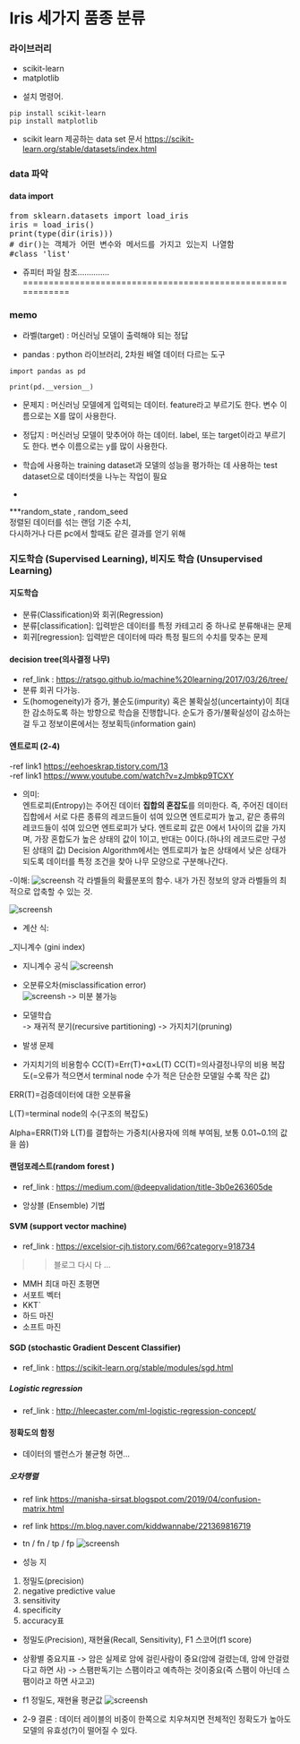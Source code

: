 

# Iris 세가지 품종 분류

### 라이브러리
 - scikit-learn
 - matplotlib
 + 설치 명령어.
 <pre><code>pip install scikit-learn
pip install matplotlib</code></pre>
 - scikit learn 제공하는 data set 문서 
 https://scikit-learn.org/stable/datasets/index.html
 
 ### data 파악 
 #### data import
 <pre>from sklearn.datasets import load_iris
iris = load_iris()
print(type(dir(iris))) 
# dir()는 객체가 어떤 변수와 메서드를 가지고 있는지 나열함
#class 'list'
</code></pre>

- 쥬피터 파일 참조..............   
============================================================

### memo

 - 라벨(target) : 머신러닝 모델이 출력해야 되는 정답

 - pandas : python 라이브러리, 2차원 배열 데이터 다르는 도구
 
<pre><code>import pandas as pd

print(pd.__version__)</code></pre>

- 문제지 : 머신러닝 모델에게 입력되는 데이터. feature라고 부르기도 한다. 변수 이름으로는 X를 많이 사용한다.   
- 정답지 : 머신러닝 모델이 맞추어야 하는 데이터. label, 또는 target이라고 부르기도 한다. 변수 이름으로는 y를 많이 사용한다.
 
 
 - 학습에 사용하는 training dataset과 모델의 성능을 평가하는 데 사용하는 test dataset으로 데이터셋을 나누는 작업이 필요
 - 
 
 ***random_state , random_seed   
    정렬된 데이터를 섞는 랜덤 기준 수치,   
    다시하거나 다른 pc에서 할때도 같은 결과를 얻기 위해   
### 지도학습 (Supervised Learning), 비지도 학습 (Unsupervised Learning)
#### 지도학습
 - 분류(Classification)와 회귀(Regression)
 - 분류[classification]: 입력받은 데이터를 특정 카테고리 중 하나로 분류해내는 문제
 - 회귀[regression]: 입력받은 데이터에 따라 특정 필드의 수치를 맞추는 문제
     
 
#### decision tree(의사결정 나무)   
- ref_link : https://ratsgo.github.io/machine%20learning/2017/03/26/tree/
- 분류 회귀 다가능.
- 도(homogeneity)가 증가, 불순도(impurity) 혹은 불확실성(uncertainty)이 최대한 감소하도록 하는 방향으로 학습을 진행합니다. 순도가 증가/불확실성이 감소하는 걸 두고 정보이론에서는 정보획득(information gain)

#### 엔트로피   (2-4) 
-ref link1  https://eehoeskrap.tistory.com/13   
-ref link1 https://www.youtube.com/watch?v=zJmbkp9TCXY
- 의미:   
엔트로피(Entropy)는 주어진 데이터 <b>집합의 혼잡도</b>를 의미한다. 즉, 주어진 데이터 집합에서 서로 다른 종류의 레코드들이 섞여 있으면 엔트로피가 높고, 같은 종류의 레코드들이 섞여 있으면 엔트로피가 낮다.
엔트로피 값은 0에서 1사이의 값을 가지며, 가장 혼합도가 높은 상태의 값이 1이고, 반대는 0이다.(하나의 레코드로만 구성된 상태의 값) Decision Algorithm에서는 엔트로피가 높은 상태에서 낮은 상태가 되도록 데이터를 특정 조건을 찾아 나무 모양으로 구분해나간다.

-이해:
![screensh](./imgs/00%20entropy_youtube.png)
   각 라벨들의 확률분포의 함수.
   내가 가진 정보의 양과 라벨들의 최적으로 압축할 수 있는 것.
   
 
 ![screensh](https://t1.daumcdn.net/cfile/blog/20620E154A4242132A, "엔트로피")

- 계산 식:

_지니계수 (gini index)
  - 지니계수 공식
  ![screensh](./imgs/02%20gini_index_fn.png)
 



- 오분류오차(misclassification error)   
![screensh](./imgs/01%20misclass_error.png)
   -> 미분 불가능
- 모델학습   
   -> 재귀적 분기(recursive partitioning)
   -> 가지치기(pruning) 

- 발생 문제

- 가지치기의 비용함수
CC(T)=Err(T)+α×L(T)
CC(T)=의사결정나무의 비용 복잡도(=오류가 적으면서 terminal node 수가 적은 단순한 모델일 수록 작은 값)

ERR(T)=검증데이터에 대한 오분류율

L(T)=terminal node의 수(구조의 복잡도)

Alpha=ERR(T)와 L(T)를 결합하는 가중치(사용자에 의해 부여됨, 보통 0.01~0.1의 값을 씀)

#### 랜덤포레스트(random forest )
- ref_link : https://medium.com/@deepvalidation/title-3b0e263605de

- 앙상블 (Ensemble) 기법


#### SVM (support vector machine)
- ref_link : https://excelsior-cjh.tistory.com/66?category=918734
>> 블로그 다시 다 ...
- MMH 최대 마진 초평면 
- 서포트 벡터
- KKT`
- 하드 마진
- 소프트 마진

#### SGD (stochastic Gradient Descent Classifier)
- ref_link : https://scikit-learn.org/stable/modules/sgd.html



##### Logistic regression 
- ref_link : http://hleecaster.com/ml-logistic-regression-concept/




#### 정확도의 함정

 - 데이터의 밸런스가 불균형 하면...
##### 오차행렬
- ref link https://manisha-sirsat.blogspot.com/2019/04/confusion-matrix.html
- ref link https://m.blog.naver.com/kiddwannabe/221369816719

- tn / fn / tp / fp
![screensh](./imgs/05.jpg)
- 성능 지
1. 정밀도(precision)
2. negative predictive value
3. sensitivity
4. specificity
5. accuracy표
- 정밀도(Precision), 재현율(Recall, Sensitivity), F1 스코어(f1 score)

- 상황별 중요지표
 -> 암은 실제로 암에 걸린사람이 중요(암에 걸렸는데, 암에 안걸렸다고 하면 사)
 -> 스팸판독기는 스팸이라고 예측하는 것이중요(즉 스팸이 아닌데 스팸이라고 하면 사고고)

- f1 정밀도, 재현율 평균값 
![screensh](./imgs/04.png)



- 2-9 결론 : 데이터 레이블의 비중이 한쪽으로 치우쳐지면 전체적인 정확도가 높아도 모델의 유효성(?)이 떨어질 수 있다.
 
 
 
 
 
 